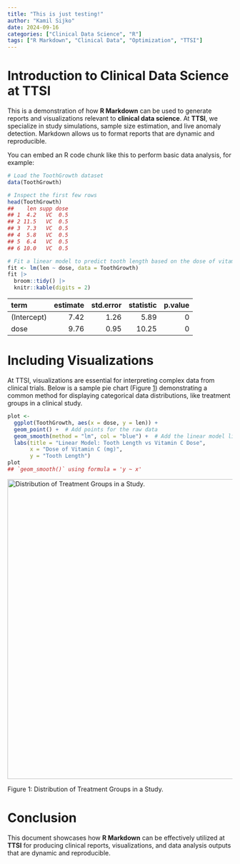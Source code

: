 ```yaml
---
title: "This is just testing!"
author: "Kamil Sijko"
date: 2024-09-16
categories: ["Clinical Data Science", "R"]
tags: ["R Markdown", "Clinical Data", "Optimization", "TTSI"]
---
```

    


# Introduction to Clinical Data Science at TTSI

This is a demonstration of how **R Markdown** can be used to generate reports and visualizations relevant to **clinical data science**. At **TTSI**, we specialize in study simulations, sample size estimation, and live anomaly detection. Markdown allows us to format reports that are dynamic and reproducible.

You can embed an R code chunk like this to perform basic data analysis, for example:
    

``` r
# Load the ToothGrowth dataset
data(ToothGrowth)

# Inspect the first few rows
head(ToothGrowth)
##    len supp dose
## 1  4.2   VC  0.5
## 2 11.5   VC  0.5
## 3  7.3   VC  0.5
## 4  5.8   VC  0.5
## 5  6.4   VC  0.5
## 6 10.0   VC  0.5

# Fit a linear model to predict tooth length based on the dose of vitamin C
fit <- lm(len ~ dose, data = ToothGrowth)
fit |> 
  broom::tidy() |> 
  knitr::kable(digits = 2)
```



|term        | estimate| std.error| statistic| p.value|
|:-----------|--------:|---------:|---------:|-------:|
|(Intercept) |     7.42|      1.26|      5.89|       0|
|dose        |     9.76|      0.95|     10.25|       0|



# Including Visualizations

At TTSI, visualizations are essential for interpreting complex data from clinical trials. Below is a sample pie chart (Figure <a href="#fig:pie">1</a>) demonstrating a common method for displaying categorical data distributions, like treatment groups in a clinical study.


``` r
plot <- 
  ggplot(ToothGrowth, aes(x = dose, y = len)) +
  geom_point() +  # Add points for the raw data
  geom_smooth(method = "lm", col = "blue") +  # Add the linear model line
  labs(title = "Linear Model: Tooth Length vs Vitamin C Dose",
       x = "Dose of Vitamin C (mg)",
       y = "Tooth Length") 
plot
## `geom_smooth()` using formula = 'y ~ x'
```

<div class="figure">
<img src="{{< blogdown/postref >}}index_files/figure-html/pie-1.png" alt="Distribution of Treatment Groups in a Study." width="672" />
<p class="caption"><span id="fig:pie"></span>Figure 1: Distribution of Treatment Groups in a Study.</p>
</div>

# Conclusion

This document showcases how **R Markdown** can be effectively utilized at **TTSI** for producing clinical reports, visualizations, and data analysis outputs that are dynamic and reproducible.
